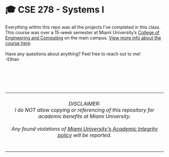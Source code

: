 # 🎓 CSE 278 - Systems I

Everything within this repo was all the projects I’ve completed in this class. This course was over a 15-week semester at Miami University’s [College of Engineering and Computing][1] on the main campus. [View more info about the course here][2].
<br>
<br>
Have any questions about anything? Feel free to reach out to me!
<br>
-Ethan


[1]: https://miamioh.edu/cec/index.html
[2]: https://www.miamioh.edu/cec/academics/departments/cse/academics/course-descriptions/cse-278/index.html

<br>
<br>
<br>
<br>
<table align="center">
  <tr>
    <td>
<h6 align="center">DISCLAIMER:<br>I do NOT allow copying or referencing of this repository for academic benefits at Miami University. <br><br> Any found violations of <a href="https://miamioh.edu/policy-library/students/undergraduate/academic-regulations/academic-integrity.html">Miami University's Academic Integrity policy</a> will be reported.</h6>
    </td>
  </tr>
</table>

